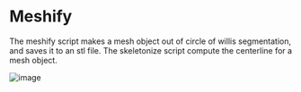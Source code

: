 # Meshify
The meshify script makes a mesh object out of circle of willis segmentation, and saves it to an stl file.
The skeletonize script compute the centerline for a mesh object.


![image](https://user-images.githubusercontent.com/38469694/232039007-6cc38d42-c4c5-4eb4-b8aa-2d56a714caea.png)
